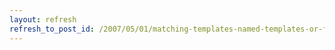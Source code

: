 ```yaml
---
layout: refresh
refresh_to_post_id: /2007/05/01/matching-templates-named-templates-or-for-each-my-rules-of-thumb
---
```

